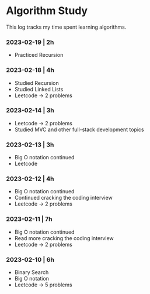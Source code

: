 # Algorithm Study

This log tracks my time spent learning algorithms. 

### 2023-02-19 | 2h
- Practiced Recursion

### 2023-02-18 | 4h
- Studied Recursion
- Studied Linked Lists
- Leetcode -> 2 problems

### 2023-02-14 | 3h
- Leetcode -> 2 problems
- Studied MVC and other full-stack development topics

### 2023-02-13 | 3h
- Big O notation continued
- Leetcode

### 2023-02-12 | 4h
- Big O notation continued
- Continued cracking the coding interview
- Leetcode -> 2 problems

### 2023-02-11 | 7h
- Big O notation continued
- Read more cracking the coding interview
- Leetcode -> 2 problems

### 2023-02-10 | 6h
- Binary Search
- Big O notation
- Leetcode -> 5 problems
